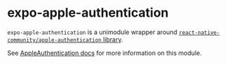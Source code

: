 # expo-apple-authentication

`expo-apple-authentication` is a unimodule wrapper around [`react-native-community/apple-authentication` library](https://github.com/react-native-community/apple-authentication).

See [AppleAuthentication docs](https://github.com/react-native-community/apple-authentication#api) for more information on this module.
